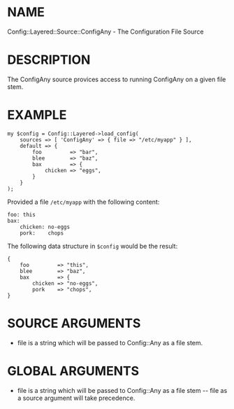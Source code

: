 # NAME

Config::Layered::Source::ConfigAny - The Configuration File Source

# DESCRIPTION

The ConfigAny source provices access to running ConfigAny on a given
file stem.

# EXAMPLE

    my $config = Config::Layered->load_config( 
        sources => [ 'ConfigAny' => { file => "/etc/myapp" } ],
        default => {
            foo         => "bar",
            blee        => "baz",
            bax         => {
                chicken => "eggs",
            }
        }
    );



Provided a file `/etc/myapp` with the following content:

    foo: this
    bax:
        chicken: no-eggs
        pork:    chops

The following data structure in `$config` would be the result:

    {
        foo         => "this",
        blee        => "baz",
        bax         => {
            chicken => "no-eggs",
            pork    => "chops",
    }
    

# SOURCE ARGUMENTS

- file is a string which will be passed to Config::Any as a
file stem.

# GLOBAL ARGUMENTS

- file is a string which will be passed to Config::Any as a
file stem -- file as a source argument will take precedence.
